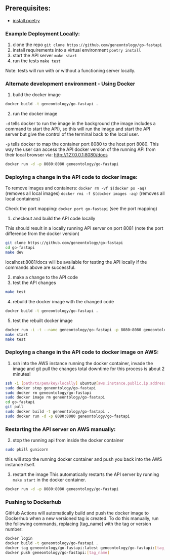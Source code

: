 ## Prerequisites:

 * [install poetry](https://python-poetry.org/docs/)

### Example Deployment Locally:

1) clone the repo
`git clone https://github.com/geneontology/go-fastapi`
2) install requirements into a virtual environment 
`poetry install`
3) start the API server
`make start`
4) run the tests
`make test`

Note: tests will run with or without a functioning server locally.

### Alternate development environment - Using Docker

1) build the docker image
```bash
docker build -t geneontology/go-fastapi .
```
2) run the docker image

`-d` tells docker to run the image in the background (the image includes a command to start the API), so this
will run the image and start the API server but give the control of the terminal back to the local user.

`-p` tells docker to map the container port 8080 to the host port 8080.  This way the user can access the API docker
version of the running API from their local browser via: http://127.0.0.1:8080/docs

```bash
docker run -d -p 8080:8080 geneontology/go-fastapi
```

### Deploying a change in the API code to docker image:
To remove images and containers:
`docker rm -vf $(docker ps -aq)` (removes all local images)
`docker rmi -f $(docker images -aq)` (removes all local containers)

Check the port mapping:
`docker port go-fastapi` (see the port mapping)

1) checkout and build the API code locally

This should result in a locally running API server on port 8081 (note the port difference from the docker version)

```bash
git clone https://github.com/geneontology/go-fastapi
cd go-fastapi
make dev
```
localhost:8081/docs will be available for testing the API locally if the commands above are successful.

2) make a change to the API code
3) test the API changes
```bash
make test
```
4) rebuild the docker image with the changed code
```bash
docker build -t geneontology/go-fastapi .
```
5) test the rebuilt docker image
```bash
docker run -i -t --name geneontology/go-fastapi -p 8080:8080 geneontology/go-fastapi bash
make start
make test
```

### Deploying a change in the API code to docker image on AWS:

1) ssh into the AWS instance running the docker container, invade the image and git pull the changes
total downtime for this process is about 2 minutes! 
```bash
ssh -i [path/to/pem/key/locally] ubuntu@[aws.instance.public.ip.address]
sudo docker stop geneontology/go-fastapi
sudo docker rm geneontology/go-fastapi
sudo docker image rm geneontology/go-fastapi
cd go-fastapi
git pull 
sudo docker build -t geneontology/go-fastapi .
sudo docker run -d -p 8080:8080 geneontology/go-fastapi
```

### Restarting the API server on AWS manually:
2) stop the running api from inside the docker container
```bash
sudo pkill gunicorn
```
this will stop the running docker container and push you back into the AWS instance itself.

3) restart the image 
This automatically restarts the API server by running `make start` in the docker container.
```bash
docker run -d -p 8080:8080 geneontology/go-fastapi
```

### Pushing to Dockerhub

GitHub Actions will automatically build and push the docker image to Dockerhub when a new versioned tag is created.
To do this manually, run the following commands, replacing [tag_name] with the tag or version number:

```bash
docker login
docker build -t geneontology/go-fastapi .
docker tag geneontology/go-fastapi:latest geneontology/go-fastapi:[tag_name]
docker push geneontology/go-fastapi:[tag_name]
```
